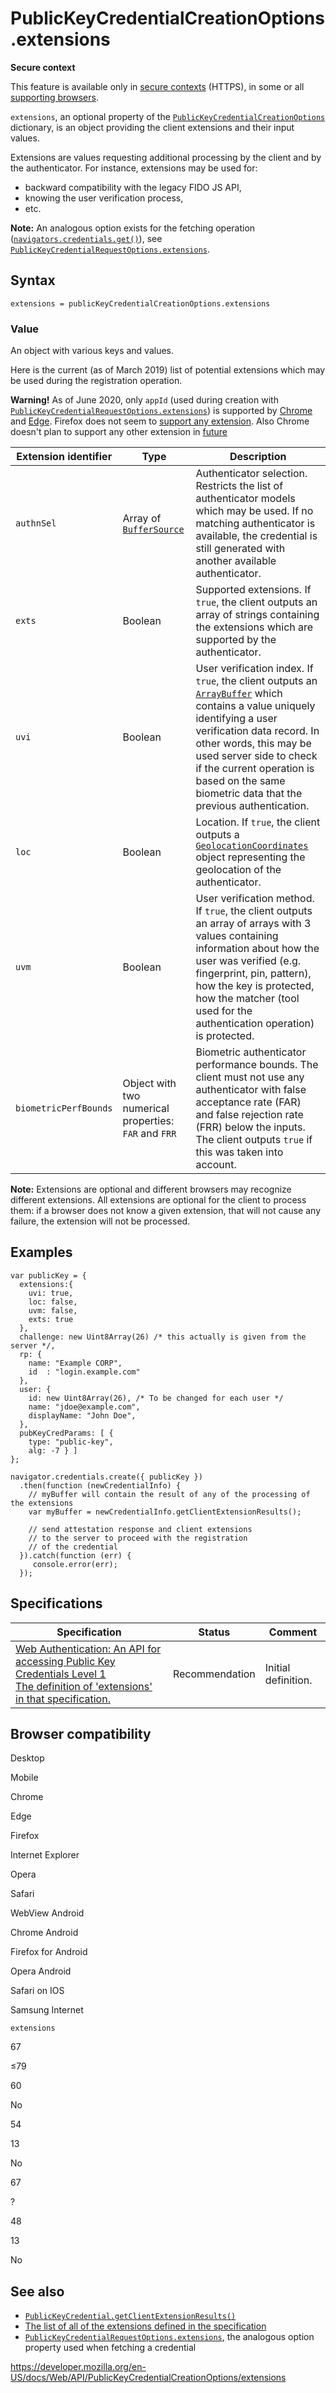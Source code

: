 PublicKeyCredentialCreationOptions.extensions
=============================================

**Secure context**

This feature is available only in [secure contexts](https://developer.mozilla.org/en-US/docs/Web/Security/Secure_Contexts) (HTTPS), in some or all [supporting browsers](#browser_compatibility).

`extensions`, an optional property of the [`PublicKeyCredentialCreationOptions`](../publickeycredentialcreationoptions) dictionary, is an object providing the client extensions and their input values.

Extensions are values requesting additional processing by the client and by the authenticator. For instance, extensions may be used for:

-   backward compatibility with the legacy FIDO JS API,
-   knowing the user verification process,
-   etc.

**Note:** An analogous option exists for the fetching operation ([`navigators.credentials.get()`](../credentialscontainer/get)), see [`PublicKeyCredentialRequestOptions.extensions`](../publickeycredentialrequestoptions/extensions).

Syntax
------

    extensions = publicKeyCredentialCreationOptions.extensions

### Value

An object with various keys and values.

Here is the current (as of March 2019) list of potential extensions which may be used during the registration operation.

**Warning!** As of June 2020, only `appId` (used during creation with [`PublicKeyCredentialRequestOptions.extensions`](../publickeycredentialrequestoptions/extensions)) is supported by [Chrome](https://bugs.chromium.org/p/chromium/issues/detail?id=818303) and [Edge](https://docs.microsoft.com/en-us/microsoft-edge/dev-guide/windows-integration/web-authentication#api-surface). Firefox does not seem to [support any extension](https://bugzilla.mozilla.org/show_bug.cgi?id=1370728). Also Chrome doesn't plan to support any other extension in [future](https://bugs.chromium.org/p/chromium/issues/detail?id=1097972)

<table><thead><tr class="header"><th>Extension identifier</th><th>Type</th><th>Description</th></tr></thead><tbody><tr class="odd"><td><code>authnSel</code></td><td>Array of <a href="../buffersource"><code>BufferSource</code></a></td><td>Authenticator selection. Restricts the list of authenticator models which may be used. If no matching authenticator is available, the credential is still generated with another available authenticator.</td></tr><tr class="even"><td><code>exts</code></td><td>Boolean</td><td>Supported extensions. If <code>true</code>, the client outputs an array of strings containing the extensions which are supported by the authenticator.</td></tr><tr class="odd"><td><code>uvi</code></td><td>Boolean</td><td>User verification index. If <code>true</code>, the client outputs an <a href="https://developer.mozilla.org/en-US/docs/Web/JavaScript/Reference/Global_Objects/ArrayBuffer"><code>ArrayBuffer</code></a> which contains a value uniquely identifying a user verification data record. In other words, this may be used server side to check if the current operation is based on the same biometric data that the previous authentication.</td></tr><tr class="even"><td><code>loc</code></td><td>Boolean</td><td>Location. If <code>true</code>, the client outputs a <a href="../geolocationcoordinates"><code>GeolocationCoordinates</code></a> object representing the geolocation of the authenticator.</td></tr><tr class="odd"><td><code>uvm</code></td><td>Boolean</td><td>User verification method. If <code>true</code>, the client outputs an array of arrays with 3 values containing information about how the user was verified (e.g. fingerprint, pin, pattern), how the key is protected, how the matcher (tool used for the authentication operation) is protected.</td></tr><tr class="even"><td><code>biometricPerfBounds</code></td><td>Object with two numerical properties: <code>FAR</code> and <code>FRR</code></td><td>Biometric authenticator performance bounds. The client must not use any authenticator with false acceptance rate (FAR) and false rejection rate (FRR) below the inputs. The client outputs <code>true</code> if this was taken into account.</td></tr></tbody></table>

**Note:** Extensions are optional and different browsers may recognize different extensions. All extensions are optional for the client to process them: if a browser does not know a given extension, that will not cause any failure, the extension will not be processed.

Examples
--------

    var publicKey = {
      extensions:{
        uvi: true,
        loc: false,
        uvm: false,
        exts: true
      },
      challenge: new Uint8Array(26) /* this actually is given from the server */,
      rp: {
        name: "Example CORP",
        id  : "login.example.com"
      },
      user: {
        id: new Uint8Array(26), /* To be changed for each user */
        name: "jdoe@example.com",
        displayName: "John Doe",
      },
      pubKeyCredParams: [ {
        type: "public-key",
        alg: -7 } ]
    };

    navigator.credentials.create({ publicKey })
      .then(function (newCredentialInfo) {
        // myBuffer will contain the result of any of the processing of the extensions
        var myBuffer = newCredentialInfo.getClientExtensionResults();

        // send attestation response and client extensions
        // to the server to proceed with the registration
        // of the credential
      }).catch(function (err) {
         console.error(err);
      });

Specifications
--------------

<table><thead><tr class="header"><th>Specification</th><th>Status</th><th>Comment</th></tr></thead><tbody><tr class="odd"><td><a href="https://w3c.github.io/webauthn/#dom-publickeycredentialrequestoptions-extensions">Web Authentication: An API for accessing Public Key Credentials Level 1<br />
<span class="small">The definition of 'extensions' in that specification.</span></a></td><td><span class="spec-rec">Recommendation</span></td><td>Initial definition.</td></tr></tbody></table>

Browser compatibility
---------------------

Desktop

Mobile

Chrome

Edge

Firefox

Internet Explorer

Opera

Safari

WebView Android

Chrome Android

Firefox for Android

Opera Android

Safari on IOS

Samsung Internet

`extensions`

67

≤79

60

No

54

13

No

67

?

48

13

No

See also
--------

-   [`PublicKeyCredential.getClientExtensionResults()`](../publickeycredential/getclientextensionresults)
-   [The list of all of the extensions defined in the specification](https://w3c.github.io/webauthn/#sctn-defined-extensions)
-   [`PublicKeyCredentialRequestOptions.extensions`](../publickeycredentialrequestoptions/extensions), the analogous option property used when fetching a credential

<a href="https://developer.mozilla.org/en-US/docs/Web/API/PublicKeyCredentialCreationOptions/extensions" class="_attribution-link">https://developer.mozilla.org/en-US/docs/Web/API/PublicKeyCredentialCreationOptions/extensions</a>
